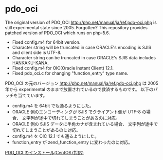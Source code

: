 pdo_oci
=======

The original version of PDO_OCI <http://php.net/manual/ja/ref.pdo-oci.php> 
is still experimental state since 2005. Forgotten? 
This repository provides patched version of PDO_OCI which runs on php-5.6.

* Fixed config.m4 for 64bit version.
* Character string will be truncated 
  in case ORACLE's encoding is SJIS and client side is UTF-8.
* Character string can be truncated 
  in case ORACLE's SJIS data includes HANKAKU-KANA.
* Fixed config.m4 for OIC(Oracle Instant Client) 12.1.
* Fixed pdo_oci.c for changing "function_entry" type name.

PDO_OCI の元のバージョン <http://php.net/manual/ja/ref.pdo-oci.php> 
は 2005 年から experimental のままで放置されているので救済するものです。
以下のパッチを当てています。

* config.m4 を 64bit でも通るようにした。
* ORACLE 側のエンコーディングが SJIS でクライアント側が UTF-8 の場合、
  文字列が途中で切れてしまうことがあるのに対応。
* ORACLE 側の SJIS データに半角カナが含まれている場合、
  文字列が途中で切れてしまうことがあるのに対応。
* config.m4 を OIC 12.1 でも通るようにした。
* function_entry が zend_function_entry に変わったのに対応。

[PDO_OCI のインストール(CentOS7対応)](http://net-newbie.com/php/pdo_oci_cent7.html)
